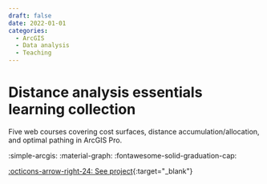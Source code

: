 ```yaml
---
draft: false 
date: 2022-01-01
categories:
  - ArcGIS
  - Data analysis
  - Teaching
---
```


# Distance analysis essentials learning collection

Five web courses covering cost surfaces, distance accumulation/allocation, and optimal pathing in ArcGIS Pro.

:simple-arcgis:
:material-graph:
:fontawesome-solid-graduation-cap:

[:octicons-arrow-right-24: See project](https://www.esri.com/training/catalog/61d4dddd118ffc20ea87afa5/distance-analysis-essentials/){:target="_blank"}

